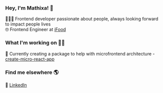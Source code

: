 ### Hey, I'm Mathixa! 👋

🧚🏼‍♀️ Frontend developer passionate about people, always looking forward to impact people lives <br>
🤓 Frontend Engineer at [iFood](https://www.ifood.com.br/) <br>

### What I'm working on 👨‍💻

🎁 Currently creating a package to help with microfrontend architecture - [create-micro-react-app](https://matheusmr13.github.io/create-micro-react-app) <br>

### Find me elsewhere 🌎

💼 [LinkedIn](https://www.linkedin.com/in/matheusmr00/) <br>
